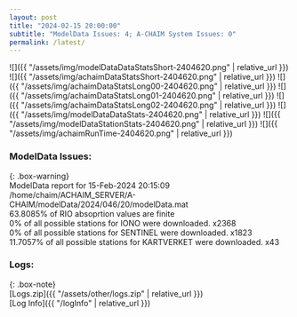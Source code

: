 ```yaml
---
layout: post
title: "2024-02-15 20:00:00"
subtitle: "ModelData Issues: 4; A-CHAIM System Issues: 0"
permalink: /latest/
---
```


![]({{ "/assets/img/modelDataDataStatsShort-2404620.png" | relative_url }})
![]({{ "/assets/img/achaimDataStatsShort-2404620.png" | relative_url }})
![]({{ "/assets/img/achaimDataStatsLong00-2404620.png" | relative_url }})
![]({{ "/assets/img/achaimDataStatsLong01-2404620.png" | relative_url }})
![]({{ "/assets/img/achaimDataStatsLong02-2404620.png" | relative_url }})
![]({{ "/assets/img/modelDataDataStats-2404620.png" | relative_url }})
![]({{ "/assets/img/modelDataStationStats-2404620.png" | relative_url }})
![]({{ "/assets/img/achaimRunTime-2404620.png" | relative_url }})


### ModelData Issues:  
  
{: .box-warning}  
 ModelData report for 15-Feb-2024 20:15:09   
 /home/chaim/ACHAIM_SERVER/A-CHAIM/modelData/2024/046/20/modelData.mat   
 63.8085% of RIO absoprtion values are finite   
 0% of all possible stations for IONO were downloaded. x2368   
 0% of all possible stations for SENTINEL were downloaded. x1823   
 11.7057% of all possible stations for KARTVERKET were downloaded. x43   
  


### Logs:  
  
{: .box-note}  
[Logs.zip]({{ "/assets/other/logs.zip" | relative_url }})  
[Log Info]({{ "/logInfo" | relative_url }})  
